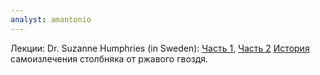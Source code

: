 ```yaml
---
analyst: amantonio
---
```


Лекции: Dr. Suzanne Humphries (in Sweden): [Часть 1](https://www.youtube.com/watch?v=SFQQOv-Oi6U), [Часть 2](https://www.youtube.com/watch?v=pYUj26bRNoo)
[История](https://web.archive.org/web/20190517170010/http://healthandhomestead.danieljkoren.com/2010/11/how-i-fought-tetanus-naturally/) самоизлечения столбняка от ржавого гвоздя.
